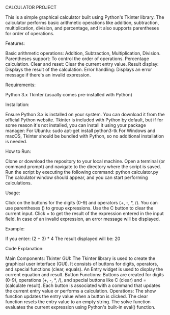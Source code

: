 CALCULATOR PROJECT

This is a simple graphical calculator built using Python's Tkinter library. The calculator performs basic arithmetic operations like addition, subtraction, multiplication, division, and percentage, and it also supports parentheses for order of operations.

Features:

Basic arithmetic operations: Addition, Subtraction, Multiplication, Division.
Parentheses support: To control the order of operations.
Percentage calculation.
Clear and reset: Clear the current entry value.
Result display: Displays the result of the calculation.
Error handling: Displays an error message if there's an invalid expression.

Requirements:

Python 3.x
Tkinter (usually comes pre-installed with Python)

Installation:

Ensure Python 3.x is installed on your system. You can download it from the official Python website.
Tkinter is included with Python by default, but if for some reason it's not installed, you can install it using your package manager:
For Ubuntu:
sudo apt-get install python3-tk
For Windows and macOS, Tkinter should be bundled with Python, so no additional installation is needed.

How to Run:

Clone or download the repository to your local machine.
Open a terminal (or command prompt) and navigate to the directory where the script is saved.
Run the script by executing the following command:
python calculator.py
The calculator window should appear, and you can start performing calculations.

Usage:

Click on the buttons for the digits (0-9) and operators (+, -, *, /).
You can use parentheses () to group expressions.
Use the C button to clear the current input.
Click = to get the result of the expression entered in the input field.
In case of an invalid expression, an error message will be displayed.

Example:

If you enter:
(2 + 3) * 4
The result displayed will be:
20

Code Explanation:

Main Components:
Tkinter GUI:
The Tkinter library is used to create the graphical user interface (GUI). It consists of buttons for digits, operators, and special functions (clear, equals).
An Entry widget is used to display the current equation and result.
Button Functions:
Buttons are created for digits (0-9), operations (+, -, *, /), and special buttons like C (clear) and = (calculate result).
Each button is associated with a command that updates the current entry value or performs a calculation.
Operations:
The show function updates the entry value when a button is clicked.
The clear function resets the entry value to an empty string.
The solve function evaluates the current expression using Python's built-in eval() function.
